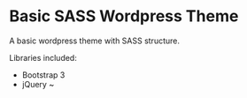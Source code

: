 # Basic SASS Wordpress Theme
A basic wordpress theme with SASS structure.


Libraries included:
- Bootstrap 3
- jQuery ~